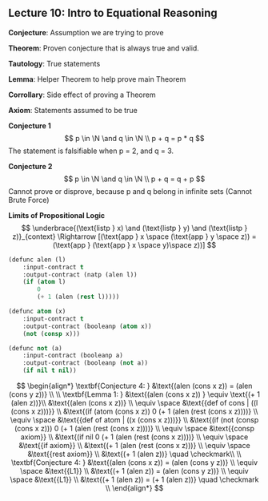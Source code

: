 ## Lecture 10: Intro to Equational Reasoning

**Conjecture**: Assumption we are trying to prove

**Theorem**: Proven conjecture that is always true and valid.

**Tautology**: True statements

**Lemma**: Helper Theorem to help prove main Theorem

**Corrollary**: Side effect of proving a Theorem

**Axiom**: Statements assumed to be true

**Conjecture 1**
$$
p \in \N \and q \in \N \\
p + q = p * q
$$
The statement is falsifiable when p = 2, and q = 3.

**Conjecture 2**
$$
p \in \N \and q \in \N \\
p + q = q + p
$$
Cannot prove or disprove, because p and q belong in infinite sets (Cannot Brute Force)

**Limits of Propositional Logic**
$$
\underbrace{(\text{listp } x) \and (\text{listp } y) \and (\text{listp } z)}_{context} \Rightarrow [(\text{app } x \space (\text{app } y \space z)) = (\text{app } (\text{app } x \space y)\space z))]
$$

```lisp
(defunc alen (l)
    :input-contract t
    :output-contract (natp (alen l))
    (if (atom l)
        0
        (+ 1 (alen (rest l)))))

(defunc atom (x)
    :input-contract t
    :output-contract (booleanp (atom x))
    (not (consp x)))

(defunc not (a)
    :input-contract (booleanp a)
    :output-contract (booleanp (not a))
    (if nil t nil))
```

$$
\begin{align*}
\textbf{Conjecture 4: } &\text{(alen (cons x z)) = (alen (cons y z))} \\
\\
\textbf{Lemma 1: } &\text{(alen (cons x z)) } \equiv \text{(+ 1 (alen z))}\\
&\text{(alen (cons x z))} \\
\equiv \space &\text{{def of cons | ((l (cons x z)))}} \\
&\text{(if (atom (cons x z)) 0 (+ 1 (alen (rest (cons x z))))} \\
\equiv \space &\text{{def of atom | ((x (cons x z)))}} \\
&\text{(if (not (consp (cons x z))) 0 (+ 1 (alen (rest (cons x z))))} \\
\equiv \space &\text{{consp axiom}} \\
&\text{(if nil 0 (+ 1 (alen (rest (cons x z))))} \\
\equiv \space &\text{{if axiom}} \\
&\text{(+ 1 (alen (rest (cons x z)))} \\
\equiv \space &\text{{rest axiom}} \\
&\text{(+ 1 (alen z))} \quad \checkmark\\
\\
\textbf{Conjecture 4: } &\text{(alen (cons x z)) = (alen (cons y z))} \\
\equiv \space &\text{{L1}} \\
&\text{(+ 1 (alen z)) = (alen (cons y z))} \\
\equiv \space &\text{{L1}} \\
&\text{(+ 1 (alen z)) = (+ 1 (alen z))} \quad \checkmark \\
\end{align*}
$$

